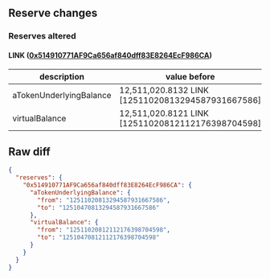 ## Reserve changes

### Reserves altered

#### LINK ([0x514910771AF9Ca656af840dff83E8264EcF986CA](https://etherscan.io/address/0x514910771AF9Ca656af840dff83E8264EcF986CA))

| description | value before | value after |
| --- | --- | --- |
| aTokenUnderlyingBalance | 12,511,020.8132 LINK [12511020813294587931667586] | 12,510,470.8132 LINK [12510470813294587931667586] |
| virtualBalance | 12,511,020.8121 LINK [12511020812112176398704598] | 12,510,470.8121 LINK [12510470812112176398704598] |


## Raw diff

```json
{
  "reserves": {
    "0x514910771AF9Ca656af840dff83E8264EcF986CA": {
      "aTokenUnderlyingBalance": {
        "from": "12511020813294587931667586",
        "to": "12510470813294587931667586"
      },
      "virtualBalance": {
        "from": "12511020812112176398704598",
        "to": "12510470812112176398704598"
      }
    }
  }
}
```